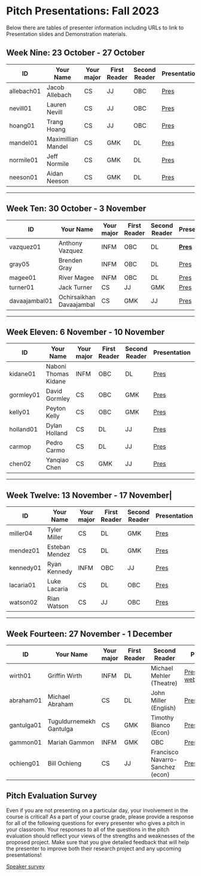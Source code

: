 # Pitch Presentations: Fall 2023

Below there are tables of presenter information including URLs to link to Presentation slides and Demonstration materials.

## **Week Nine**: 23 October - 27 October

|ID|Your Name|Your major|First Reader|Second Reader|Presentation| Demo
|-------------|---------|----------|------------|-------------|-----|---|
allebach01|Jacob Allebach    |CS|JJ|OBC| [Pres](https://drive.google.com/file/d/12c0raksgbUnmDXQRcPzk65mzO184fU2D/view?usp=sharing)| [Demo](https://drive.google.com/file/d/16Kpg_eBIZOnS0xLOCtF9LS3nL81p1kU3/view?usp=sharing)
nevill01  |Lauren Nevill     |CS|JJ|OBC| [Pres](https://drive.google.com/file/d/1JBtmmpzmE8Kk-xptVJaW38Q4nRk0uK00/view?usp=sharing)| [Demo](https://drive.google.com/file/d/170H7JKIqtSA9Wt-kHtpkWBEclCuOQpA7/view?usp=sharing)
hoang01   |Trang Hoang       |CS|JJ|OBC| [Pres](https://drive.google.com/file/d/1ZUlIeGyB9Ss_1ZrHgM56DgXHlq_BdUuE/view?usp=sharing)| [Demo](https://drive.google.com/file/d/1CBm7fkHcd-ikq4-dfe41JLH6iib1VMcK/view?usp=sharing)
mandel01  |Maximillian Mandel|CS|GMK|DL| [Pres](https://drive.google.com/file/d/1RXh2RRpBBmUOKeEp9kNlAD6IjQV7pGul/view?usp=sharing)| Live demo
normile01 |Jeff Normile      |CS|GMK|DL| [Pres](https://drive.google.com/file/d/1DzOdBEnDktM0aE7dOCQmOs0V1zVKrjrj/view?usp=sharing)| Live demo
neeson01  |Aidan Neeson      |CS|GMK|DL| [Pres](https://drive.google.com/file/d/15Ku2nadMjXBVs9ScCR2Tshgpp6kBEBuq/view?usp=sharing)| [Demo](https://drive.google.com/file/d/1Oc1ZtiH_a-5q6VCpTqlnfuE1a2FEE3-I/view?usp=sharing)


---

## **Week Ten**: 30 October - 3 November

|ID|Your Name|Your major|First Reader|Second Reader|Presentation| Demo
|-------------|---------|----------|------------|-------------|-----|---|
vazquez01   |Anthony Vazquez                |INFM|OBC|DL | [**Pres**](https://drive.google.com/file/d/14S2-5pHTDorjVVOi6VrqpCpOyN4BqCDY/view?usp=sharing) | **live demo**
gray05	    |Brenden Gray	                |INFM|OBC|DL | [Pres](https://drive.google.com/file/d/17sO8B6yzup8uaVIgpa4cRoXElVM2ZgId/view?usp=sharing) | [Demo](https://docs.google.com/file/d/14HAsw2HQA0oczrxdwK3S3945jB-9qpPp/preview)
magee01	    |River Magee	                |INFM|OBC|DL | [Pres](https://docs.google.com/presentation/d/1B_3XXbVeGRUFJ_ejNKNgMvLseAsLHArJsOy7zs70ucI/edit?usp=sharing) | [Demo](https://youtu.be/gwCE3nfF3-E)
turner01	|Jack Turner	                |CS  |JJ |GMK| [Pres](https://drive.google.com/file/d/12QHMTx0u4SiDLrN-MiW4vCq3bo1v29J7/view?usp=sharing) | [Demo](https://drive.google.com/file/d/1JDVFbZSOPtWEePKtRAnbS7YCDrbh3XcW/view?usp=sharing)
davaajambal01   |Ochirsaikhan Davaajambal   |CS  |GMK|JJ | [Pres](https://drive.google.com/file/d/11ixnV2_yfiw_YERSsMVCAEaka_-APyDJ/view?usp=sharing) | [Demo](https://docs.google.com/file/d/1SGCBPWwLw3T-cn_LDSd4QLmX7YqJ4DMG/preview)

---

## **Week Eleven**: 6 November - 10 November

|ID|Your Name|Your major|First Reader|Second Reader|Presentation| Demo
|-------------|---------|----------|------------|-------------|-----|---|
kidane01	|Naboni Thomas Kidane   |INFM|OBC|DL| [Pres](https://drive.google.com/file/d/10pnz6LD8dlVh2Y_Eo-p_czSHIkhzhjQJ/view?usp=sharing) | [Demo](https://www.youtube.com/watch?v=tgGWHM0on8U)
gormley01	|David Gormley	        |CS|OBC|GMK| [Pres](https://drive.google.com/file/d/1ad1kLOyWynyiWG4ivdJ2u8PZRh5fZO6e/view?usp=sharing) | [Demo](https://drive.google.com/file/d/1Z6x_Lz4lHnIES-1t1so20bYNCeYwSo9G/view?usp=sharing)
kelly01	    |Peyton Kelly	        |CS|OBC|GMK| [Pres](https://docs.google.com/presentation/d/1FxnnU9gDnou7fdsN-4HzqIhljv9oJw0uC9skkxdCKNc/edit#slide=id.g742e3e7cd_1_16) | [Demo](https://drive.google.com/file/d/1Q5IaEMSF4-ley_kTcPdxreSReoaw3WAq/view?usp=sharing)
holland01	|Dylan Holland	        |CS|DL|JJ| [Pres](https://drive.google.com/file/d/1k8M2gi3u17xFUdGAFWK8NPpkL7gA8ws6/view?usp=sharing) | [Demo](https://www.youtube.com/watch?v=x-9UTvif5d4)
carmop	    |Pedro Carmo	        |CS|DL|JJ| [Pres](https://drive.google.com/file/d/1mBAJDl-2Pt116td64aX4_h_347qfMPGs/view?usp=sharing) | [Demo](https://drive.google.com/file/d/1TkItqt5I9_iH5eIjmefDTGoPPRZbroKu/view)
chen02	    |Yanqiao Chen	        |CS|GMK|JJ| [Pres](https://drive.google.com/file/d/1w-BInXkiPE0MNzxVJAapaDjZmdTwlUqR/view?usp=sharing) | [Demo](https://www.youtube.com/watch?v=OBYw6WYSyV0)

---

## **Week Twelve**: 13 November - 17 November|

|ID|Your Name|Your major|First Reader|Second Reader|Presentation| Demo
|-------------|---------|----------|------------|-------------|-----|---|
miller04	|Tyler Miller	|CS		|DL	|GMK| [Pres](https://drive.google.com/file/d/1pB1rhck7Wpli_GFj5OSyzYJaM3i4x5Rv/view?usp=sharing) | [Demo](https://docs.google.com/file/d/1_EAl1iZsgmd6dnML11AJFyvSuVSJ1LTH/preview)
mendez01	|Esteban Mendez	|CS		|DL	|GMK| [Pres](https://drive.google.com/file/d/114O8H0y8vZG6evueoP8GH7-CDc8EHT_t/view?usp=sharing) | [Demo](https://docs.google.com/file/d/1wB8BXkAQ0PsFG59wTA9njA4XOeTMuvRL/preview)
kennedy01	|Ryan Kennedy	|INFM	|OBC|JJ| [Pres](https://drive.google.com/file/d/1-X-mi50EOMPM_9zU0ezmxen8CGFSpf-F/view?usp=sharing) | [Demo](https://drive.google.com/file/d/1tzd_Uij8pSPks5kPsmqc4lYXbuVfKROx/view)
lacaria01	|Luke Lacaria	|CS		|DL	|OBC| [Pres](https://docs.google.com/presentation/d/1zKwzTCVal2OMm1TIqjNFbEfmsQrSHepIMinVVDKbsbw/edit#slide=id.p) | [Demo](https://www.youtube.com/watch?v=Y_6gc8axY1Q)
watson02	|Rian Watson	|CS		|JJ	|OBC| [Pres](https://drive.google.com/file/d/14WUGHJRqti_-40VE9kSkaNjCcWj-K3iM/view?usp=sharing) | Live demo

---

## **Week Fourteen**: 27 November - 1 December

|ID|Your Name|Your major|First Reader|Second Reader|Presentation| Demo
|-------------|---------|----------|------------|-------------|-----|---|
wirth01     |Griffin Wirth	        |INFM|DL	|Michael Mehler (Theatre)| [Pres_slides](https://drive.google.com/file/d/1nhST3aC-rlevIhnckosIYtznRIdSII5x/view?usp=sharing),[Pres-website](https://allegheny-light.gitbook.io/vectorworks-spotlight-manual/)| [**demo1**](https://www.youtube.com/watch?v=dn2kKnMOJDs&ab_channel=GriffinWirth),[**demo2**](https://www.youtube.com/watch?v=EWwGY3UfDYE&ab_channel=GriffinWirth),[**demo3**](https://www.youtube.com/watch?v=sztsyCuQkVw&ab_channel=GriffinWirth)
abraham01	|Michael Abraham	    |CS|DL	    |John Miller (English)| [Pres](https://drive.google.com/file/d/1OmH9gs5dVUpiDxonWimJRvYcu7jllzxv/view?usp=sharing) | [Demo](https://drive.google.com/file/d/1WPxGgW_icAz4lRHKuHfXKyoc9cykiXBY/view)
gantulga01  |Tuguldurnemekh Gantulga|CS|GMK	    |Timothy Bianco (Econ)| [Pres](https://drive.google.com/file/d/18G2pX7X8URB9oxN6gqi1jJwQyuBeukX2/view?usp=sharing) | [Demo](https://www.youtube.com/watch?v=D953F3yN7aQ)
gammon01    |Mariah Gammon          |INFM|GMK	|OBC | [Pres](https://drive.google.com/file/d/164u0cjR4YCJgrG0MBj7BaCx6XaWjZ4ix/view?usp=sharing) | [**Missing**](http)
ochieng01   |Bill Ochieng           |CS|JJ      |Francisco Navarro-Sanchez (econ)| [Pres](https://drive.google.com/file/d/1VdpcsKubcfnAP10-e7S2wxH95C9twMSv/view?usp=sharing) | [Demo](https://www.youtube.com/watch?v=44UbiYnpN-w)


## Pitch Evaluation Survey

Even if you are not presenting on a particular day, your involvement in the course is critical! As a part of your course grade, please provide a response for all of the following questions for every presenter who gives a pitch in your classroom. Your responses to all of the questions in the pitch evaluation should reflect your views of the strengths and weaknesses of the proposed project. Make sure that you give detailed feedback that will help the presenter to improve both their research project and any upcoming presentations!

[Speaker survey](https://forms.gle/Rg3AmS8YjDHEDSY27)

<!-- The below url provider code opens a new window for each click. Would this be helpful? 
<a href="" target="_blank">Pres</a>|
<a href="" target="_blank">Demo</a> -->
